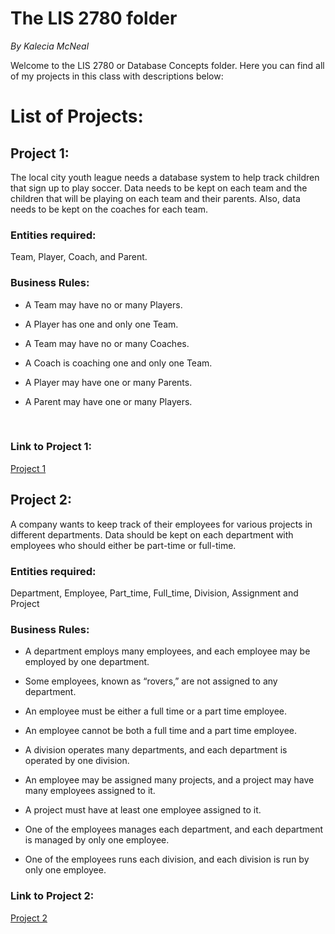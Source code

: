 # The LIS 2780 folder 
<em>By Kalecia McNeal</em>

Welcome to the LIS 2780 or Database Concepts folder. Here you can find all of my projects in this class with descriptions below: 

# List of Projects: 

## Project 1: 
The local city youth league needs a database system to help track children that sign up to play soccer.  Data needs to be kept on each team and the children that will be playing on each team and their parents. Also, data needs to be kept on the coaches for each team.

### Entities required: 
Team, Player, Coach, and Parent.

### Business Rules:

- A Team may have no or many Players.

- A Player has one and only one Team.

- A Team may have no or many Coaches.

- A Coach is coaching one and only one Team.

- A Player may have one or many Parents.

- A Parent may have one or many Players.
<br>

### Link to Project 1: 
[Project 1](Project-1/ "My Project 1 file")



## Project 2: 
A company wants to keep track of their employees for various projects in different departments. Data should be kept on each department with employees who should either be part-time or full-time. 

### Entities required: 
Department, Employee, Part_time, Full_time, Division, Assignment and Project

### Business Rules:
- A department employs many employees, and each employee may be employed by one department.

- Some employees, known as “rovers,” are not assigned to any department. 

- An employee must be either a full time or a part time employee.

- An employee cannot be both a full time and a part time employee.

- A division operates many departments, and each department is operated by one division.

- An employee may be assigned many projects, and a project may have many employees assigned to it.

- A project must have at least one employee assigned to it.

- One of the employees manages each department, and each department is managed by only one employee.

- One of the employees runs each division, and each division is run by only one employee.

### Link to Project 2: 
[Project 2](Project-2/ "My Project 1 file")